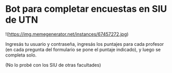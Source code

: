 # Bot para completar encuestas en SIU de UTN

!(https://img.memegenerator.net/instances/67457272.jpg)

Ingresás tu usuario y contraseña, ingresás los puntajes para cada profesor (en cada pregunta del formulario se pone el puntaje indicado), y luego se completa solo.

(No lo probé con los SIU de otras facultades)